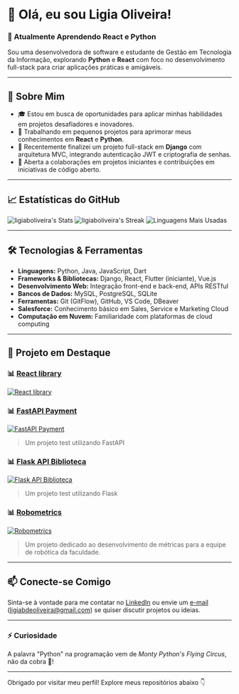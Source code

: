 # 👋 Olá, eu sou Ligia Oliveira!

### 🌱 Atualmente Aprendendo React e Python
Sou uma desenvolvedora de software e estudante de Gestão em Tecnologia da Informação, explorando **Python** e **React** com foco no desenvolvimento full-stack para criar aplicações práticas e amigáveis.

---

## 🚀 Sobre Mim
- 🎓 Estou em busca de oportunidades para aplicar minhas habilidades em projetos desafiadores e inovadores.
- 🔭 Trabalhando em pequenos projetos para aprimorar meus conhecimentos em **React** e **Python**.
- 🌱 Recentemente finalizei um projeto full-stack em **Django** com arquitetura MVC, integrando autenticação JWT e criptografia de senhas.
- 🤝 Aberta a colaborações em projetos iniciantes e contribuições em iniciativas de código aberto.

---
## 📈 Estatísticas do GitHub

![ligiaboliveira's Stats](https://github-readme-stats.vercel.app/api?username=ligiaboliveira&theme=dracula&show_icons=true&hide_border=true&count_private=true)
![ligiaboliveira's Streak](https://github-readme-streak-stats.herokuapp.com/?user=ligiaboliveira&theme=dracula&hide_border=true)
![Linguagens Mais Usadas](https://github-readme-stats.vercel.app/api/top-langs/?username=ligiaboliveira&theme=dracula&show_icons=true&hide_border=true&layout=compact)

---

## 🛠️ Tecnologias & Ferramentas
- **Linguagens:** Python, Java, JavaScript, Dart
- **Frameworks & Bibliotecas:** Django, React, Flutter (iniciante), Vue.js
- **Desenvolvimento Web:** Integração front-end e back-end, APIs RESTful
- **Bancos de Dados:** MySQL, PostgreSQL, SQLite
- **Ferramentas:** Git (GitFlow), GitHub, VS Code, DBeaver
- **Salesforce:** Conhecimento básico em Sales, Service e Marketing Cloud
- **Computação em Nuvem:** Familiaridade com plataformas de cloud computing

---

## 🌟 Projeto em Destaque

### 📊 [React library](https://github.com/ligiaboliveira/react-library)
[![React library](https://github-readme-stats.vercel.app/api/pin/?username=ligiaboliveira&repo=react-library)](https://github.com/ligiaboliveira/react-library)

### 📊 [FastAPI Payment](https://github.com/ligiaboliveira/fastapi-pagamento)
[![FastAPI Payment](https://github-readme-stats.vercel.app/api/pin/?username=ligiaboliveira&repo=fastapi-pagamento)](https://github.com/ligiaboliveira/fastapi-pagamento)
> Um projeto test utilizando FastAPI

### 📊 [Flask API Biblioteca](https://github.com/ligiaboliveira/flask-api-biblioteca)
[![Flask API Biblioteca](https://github-readme-stats.vercel.app/api/pin/?username=ligiaboliveira&repo=flask-api-biblioteca)](https://github.com/ligiaboliveira/flask-api-biblioteca)
> Um projeto test utilizando Flask

### 📊 [Robometrics](https://github.com/ligiaboliveira/robometrics)
[![Robometrics](https://github-readme-stats.vercel.app/api/pin/?username=ligiaboliveira&repo=robometrics)](https://github.com/ligiaboliveira/robometrics)
> Um projeto dedicado ao desenvolvimento de métricas para a equipe de robótica da faculdade.

---

## 📫 Conecte-se Comigo
Sinta-se à vontade para me contatar no [LinkedIn](https://www.linkedin.com/in/ligiaboliveira/) ou envie um [e-mail](mailto:ligiabdeoliveira@gmail.com) (ligiabdeoliveira@gmail.com) se quiser discutir projetos ou ideias.

---

### ⚡ Curiosidade
A palavra "Python" na programação vem de *Monty Python's Flying Circus*, não da cobra 🐍!

---

Obrigado por visitar meu perfil! Explore meus repositórios abaixo 👇
